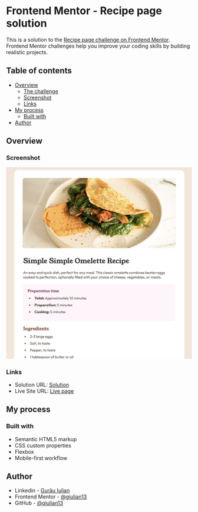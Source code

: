 # Frontend Mentor - Recipe page solution

This is a solution to the [Recipe page challenge on Frontend Mentor](https://www.frontendmentor.io/challenges/recipe-page-KiTsR8QQKm). Frontend Mentor challenges help you improve your coding skills by building realistic projects.

## Table of contents

- [Overview](#overview)
  - [The challenge](#the-challenge)
  - [Screenshot](#screenshot)
  - [Links](#links)
- [My process](#my-process)
  - [Built with](#built-with)
- [Author](#author)

## Overview

### Screenshot

![](./screenshot.jpg)

### Links

- Solution URL: [Solution](https://www.frontendmentor.io/solutions/recipe-page-zOvE5lv7Cd)
- Live Site URL: [Live page](https://funky-rcipe-page.netlify.app)

## My process

### Built with

- Semantic HTML5 markup
- CSS custom properties
- Flexbox
- Mobile-first workflow

## Author

- Linkedin - [Gurău Iulian](https://www.linkedin.com/in/gurău-iulian/)
- Frontend Mentor - [@giulian13](https://www.frontendmentor.io/profile/giulian13)
- GitHub - [@giulian13](https://github.com/giulian13/)

